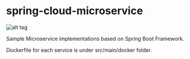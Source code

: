 # spring-cloud-microservice

![alt tag](https://user-images.githubusercontent.com/5929519/58834535-3b4aac80-8686-11e9-8687-0ad7f7332e3c.png)

Sample Microservice implementations based on Spring Boot Framework.

Dockerfile for each service is under src/main/docker folder.
